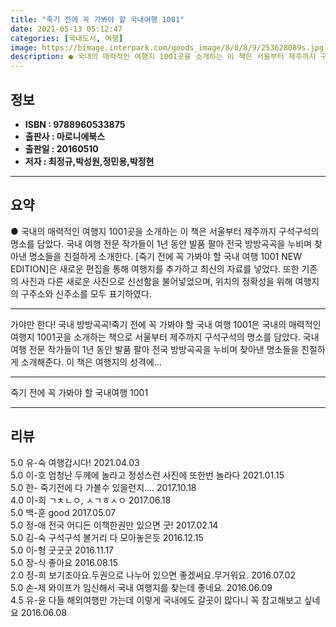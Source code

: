 ```yaml
---
title: "죽기 전에 꼭 가봐야 할 국내여행 1001"
date: 2021-05-13 05:12:47
categories: [국내도서, 여행]
image: https://bimage.interpark.com/goods_image/8/0/8/9/253628089s.jpg
description: ● 국내의 매력적인 여행지 1001곳을 소개하는 이 책은 서울부터 제주까지 구석구석의 명소를 담았다. 국내 여행 전문 작가들이 1년 동안 발품 팔아 전국 방방곡곡을 누비며 찾아낸 명소들을 친절하게 소개한다. [죽기 전에 꼭 가봐야 할 국내 여행 1001 NEW EDITION]은 새로
---
```


## **정보**

- **ISBN : 9788960533875**
- **출판사 : 마로니에북스**
- **출판일 : 20160510**
- **저자 : 최정규,박성원,정민용,박정현**

------



## **요약**

●  국내의 매력적인 여행지 1001곳을 소개하는 이 책은 서울부터 제주까지 구석구석의 명소를 담았다. 국내 여행 전문 작가들이 1년 동안 발품 팔아 전국 방방곡곡을 누비며 찾아낸 명소들을 친절하게 소개한다. [죽기 전에 꼭 가봐야 할 국내 여행 1001  NEW EDITION]은 새로운 편집을 통해 여행지를 추가하고 최신의 자료를 넣었다. 또한 기존의 사진과 다른 새로운 사진으로 신선함을 불어넣었으며, 위치의 정확성을 위해 여행지의 구주소와 신주소를 모두 표기하였다.

------

가야만 한다! 국내 방방곡곡!죽기 전에 꼭 가봐야 할 국내 여행 1001은 국내의 매력적인 여행지 1001곳을 소개하는 책으로 서울부터 제주까지 구석구석의 명소를 담았다. 국내 여행 전문 작가들이 1년 동안 발품 팔아 전국 방방곡곡을 누비며 찾아낸 명소들을 친절하게 소개해준다. 이 책은 여행지의 성격에... 

------


죽기 전에 꼭 가봐야 할 국내여행 1001 

------


## **리뷰** 

5.0 유-숙 여행갑시다! 2021.04.03 <br/>5.0 이-호 엄청난 두께에 놀라고 정성스런 사진에 또한번 놀라다 2021.01.15 <br/>5.0 한- 죽기전에 다 가볼수 있을런지.... 2017.10.18 <br/>4.0 이-희 ㄱㅊㄴㅇ, ㅅㄱㅎㅅㅇ 2017.06.18 <br/>5.0 백-훈 good 2017.05.07 <br/>5.0 정-애 전국 어디든 이책한권만 있으면 굿! 2017.02.14 <br/>5.0 김-숙 구석구석 볼거리 다 모아놓은듯  2016.12.15 <br/>5.0 이-형 굿굿굿 2016.11.17 <br/>5.0 장-식 좋아요 2016.08.15 <br/>2.0 정-희 보기조아요.두권으로 나누어 있으면 좋겠써요.무거워요. 2016.07.02 <br/>5.0 손-제 와이프가 임신해서 국내 여행지를 찾는데 좋네요. 2016.06.09 <br/>4.5 유-윤 다들 해외여행만 가는데 이렇게 국내에도 갈곳이 많다니 꼭 참고해보고 싶네요 2016.06.08 <br/>